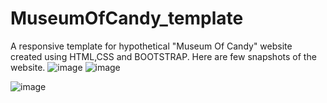 # MuseumOfCandy_template
A responsive template for hypothetical "Museum Of Candy" website created using HTML,CSS and BOOTSTRAP.
Here are few snapshots of the website.
![image](https://user-images.githubusercontent.com/80400920/131096420-33ff5500-4ced-435b-95c1-9ed89766ca71.png)
![image](https://user-images.githubusercontent.com/80400920/131096472-efbbbbdd-b450-4c94-b52b-cf420b2cc455.png)


![image](https://user-images.githubusercontent.com/80400920/131096547-dadfab29-bcae-411a-b0ce-008da82a713a.png)
